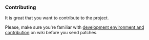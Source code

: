 ### Contributing
It is great that you want to contribute to the project.

Please, make sure you're familiar with [development environment and contribution](/docs/Development-environment-and-contribution.md) on wiki before you send patches.
